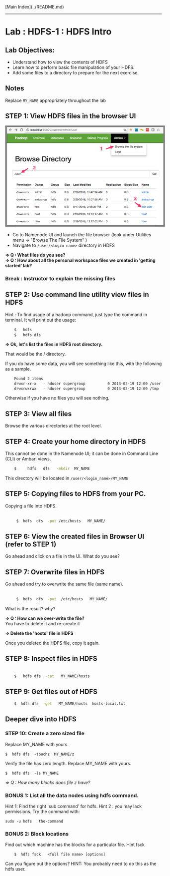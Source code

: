 <link rel='stylesheet' href='../assets/css/main.css'/>
[Main Index](../README.md)

-----

# Lab : HDFS-1 : HDFS Intro

## Lab Objectives:
- Understand how to view the contents of HDFS
- Learn how to perform basic file manipulation of your HDFS.
- Add some files to a directory to prepare for the next exercise.

## Notes
Replace `MY_NAME` appropriately throughout the lab

## STEP 1: View HDFS files in the browser UI

<img src="../assets/images/1a-Browsing-HDFS.png" style="border: 5px solid grey ; max-width:100%;" />

* Go to Namenode UI and launch the file browser
(look under Utilities menu -> "Browse The File System" )
* Navigate to    `/user/<login name>`  directory in HDFS

**=> Q : What files do you see?**  
**=> Q : How about all the personal workspace files we created in 'getting started' lab?**

### Break : Instructor to explain the missing files ###


## STEP 2: Use command line utility view files in HDFS

Hint : To find usage of a hadoop command, just type the command in terminal.  It will print out the usage:
```bash
    $   hdfs
    $   hdfs dfs
```

**=> Ok, let's list the files in HDFS root directory.**

That would be the / directory.

If you do have some data, you will see something like this, with the
following as a sample.

```console
    Found 2 items
    drwxr-xr-x   - hduser supergroup          0 2013-02-19 12:00 /user
    drwxrwxrwx   - hduser supergroup          0 2013-02-19 12:00 /tmp
```
Otherwise if you have no files you will see nothing.


## STEP 3: View all files
Browse the various directories at the root level.


## STEP 4: Create your home directory in HDFS

This cannot be done in the Namenode UI; it can be done in Command Line (CLI) or Ambari views.

```bash
    $     hdfs   dfs   -mkdir  MY_NAME
```

This directory will be located in `/user/<login_name>/MY_NAME`


## STEP 5: Copying files to HDFS from your PC.
Copying a file into HDFS.

```bash

     $  hdfs  dfs  -put /etc/hosts   MY_NAME/

```


## STEP 6: View the created files in Browser UI  (refer to STEP 1)
Go ahead and click  on a file in the UI.  What do you see?


## STEP 7: Overwrite files in HDFS

Go ahead and try to overwrite the same file (same name).

```bash

     $  hdfs  dfs  -put  /etc/hosts   MY_NAME/

```

What is the result?  why?

**=> Q :  How can we over-write the file?**  
    You have to delete it and re-create it

**=> Delete the 'hosts' file in HDFS**  

Once you deleted the HDFS file, copy it again.  

## STEP 8: Inspect files in HDFS

```bash

    $   hdfs dfs  -cat   MY_NAME/hosts
```


## STEP 9: Get files out of HDFS

```bash
    $  hdfs dfs  -get   MY_NAME/hosts  hosts-local.txt
```

## Deeper dive into HDFS

### STEP 10: Create a zero sized file

Replace MY_NAME with yours.

    $  hdfs dfs  -touchz  MY_NAME/z
Verify the file has zero length. Replace MY_NAME with yours.

    $  hdfs dfs  -ls MY_NAME
*=> Q : How many blocks does file z have?*

### BONUS 1: List all the data nodes using hdfs command.

Hint 1: Find the right 'sub command' for hdfs.
Hint 2 : you may lack permissions. Try the command with:

    sudo -u hdfs   the-command

### BONUS 2: Block locations

Find out which machine has the blocks for a particular file.
Hint fsck

        $  hdfs fsck   <full file name> [options]

Can you figure out the options?
HINT: You probably need to do this as the hdfs user.
